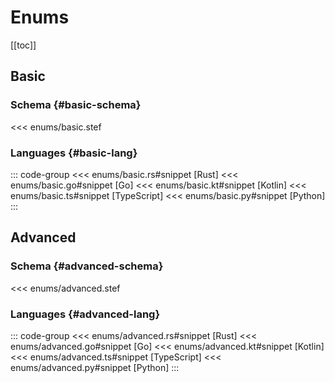 # Enums

[[toc]]

## Basic

### Schema {#basic-schema}

<<< enums/basic.stef

### Languages {#basic-lang}

::: code-group
<<< enums/basic.rs#snippet [Rust]
<<< enums/basic.go#snippet [Go]
<<< enums/basic.kt#snippet [Kotlin]
<<< enums/basic.ts#snippet [TypeScript]
<<< enums/basic.py#snippet [Python]
:::

## Advanced

### Schema {#advanced-schema}

<<< enums/advanced.stef

### Languages {#advanced-lang}

::: code-group
<<< enums/advanced.rs#snippet [Rust]
<<< enums/advanced.go#snippet [Go]
<<< enums/advanced.kt#snippet [Kotlin]
<<< enums/advanced.ts#snippet [TypeScript]
<<< enums/advanced.py#snippet [Python]
:::
